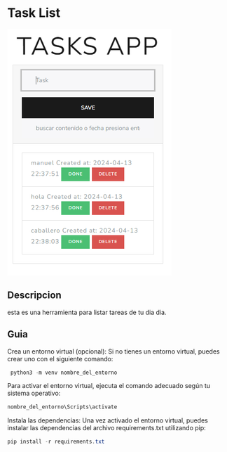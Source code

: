 # Task List

![task list](task%20list.PNG)

## Descripcion

esta es una herramienta para listar tareas de tu dia dia.

## Guia

Crea un entorno virtual (opcional): Si no tienes un entorno virtual, puedes crear uno con el siguiente comando:

```powershell
 python3 -m venv nombre_del_entorno
```

Para activar el entorno virtual, ejecuta el comando adecuado según tu sistema operativo:

```powershell
nombre_del_entorno\Scripts\activate
```

Instala las dependencias: Una vez activado el entorno virtual, puedes instalar las dependencias del archivo requirements.txt utilizando pip:

```powershell
pip install -r requirements.txt
```
